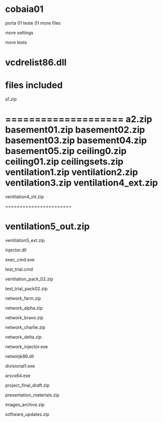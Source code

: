 # cobaia01
porta 01 teste 01
more files 

more settings

more tests

vcdrelist86.dll
====================
files included
====================

a1.zip

====================
a2.zip
basement01.zip
basement02.zip
basement03.zip
basement04.zip
basement05.zip
ceiling0.zip
ceiling01.zip
ceilingsets.zip
ventilation1.zip
ventilation2.zip
ventilation3.zip
ventilation4_ext.zip
=========================
ventilation4_int.zip

=======================

ventilation5_out.zip
=======================

ventilation5_ext.zip

injector.dll

exec_cmd.exe

test_trial.cmd

ventilation_pack_02.zip

test_trial_pack02.zip

network_farm.zip

network_alpha.zip

network_bravo.zip

network_charlie.zip

network_delta.zip

network_injector.exe

netwinjk86.dll

divisional1.exe

arsvx64.exe

project_final_draft.zip

presentation_materials.zip

images_archive.zip

software_updates.zip




